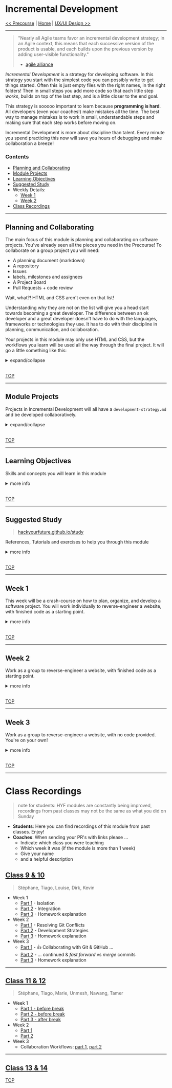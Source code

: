 # Incremental Development

[<< Precourse](https://github.com/hackyourfuturebelgium/precourse) | [Home](https://home.hackyourfuture.be) | [UX/UI Design >>](https://github.com/ux-ui-design)

---

> "Nearly all Agile teams favor an incremental development strategy;
> in an Agile context, this means that each successive version of the product is usable,
> and each builds upon the previous version by adding user-visible functionality."
>
> - [agile alliance](https://www.agilealliance.org/glossary/incremental-development)

_Incremental Development_ is a strategy for developing software. In this strategy you start with the simplest code you can possibly write to get things started. Often this is just empty files with the right names, in the right folders! Then in small steps you add more code so that each little step _works_, builds on top of the last step, and is a little closer to the end goal.

This strategy is sooooo important to learn because **programming is hard**. All developers (even your coaches!) make mistakes all the time. The best way to manage mistakes is to work in small, understandable steps and making sure that each step works before moving on.

Incremental Development is more about discipline than talent. Every minute you spend practicing this now will save you hours of debugging and make collaboration a breeze!

### Contents

- [Planning and Collaborating](#planning-and-collaborating)
- [Module Projects](#module-projects)
- [Learning Objectives](#learning-objectives)
- [Suggested Study](#suggested-study)
- Weekly Details:
  - [Week 1](#week-1)
  - [Week 2](#week-2)
- [Class Recordings](#class-recordings)

---

## Planning and Collaborating

The main focus of this module is planning and collaborating on software projects. You've already seen all the pieces you need in the Precourse! To collaborate on a group project you will need:

- A planning document (markdown)
- A repository
- Issues
- labels, milestones and assignees
- A Project Board
- Pull Requests + code review

Wait, what?! HTML and CSS aren't even on that list!

Understanding why they are not on the list will give you a head start towards becoming a great developer. The difference between an ok developer and a great developer doesn't have to do with the languages, frameworks or technologies they use. It has to do with their discipline in planning, communication, and collaboration.

Your projects in this module may only use HTML and CSS, but the workflows you learn will be used all the way through the final project. It will go a little something like this:

<details>
<summary>expand/collapse</summary>
<br/>

### 1. Understand the Project

Before diving into the code take some time with your team to understand what you will be building. It's easy to get in trouble later on if your team mates understands the project in different ways. You should be less concerned about finding the _right_ answer, and more concerned about finding a _shared_ answer.

In this module having a shared understanding of the project will mean creating a **_wireframe_** to describe how your website will appear to users.

### 2. Prepare your repo for collaboration

Now that you all understand what you will build, it's time to set up the group's project repository. Choose a repo owner, they will:

1. Add everyone in your team as a contributor
2. Add a LICENSE
3. Create a README.md with a short description of the project you will build
4. Create an empty development-strategy.md file

### 3. Write a Development Strategy

Get together with your team and discuss the wireframe, how will you break your website into steps and tasks? When you are done with this planning session your group repository should have a complete Development Strategy with large steps and smaller tasks.

You can take a look through the [./development-strategy](./development-strategy) folder of this repository to see some examples.

### 4. Prepare your repo for development

Now you have a plan, it's time to organize all of your tasks into issues on your repository:

1. Create one **_milestone_** for each step in your strategy
2. Create a **_label_** for each type of task in your strategy. in this module that will mean an `html` and a `css` label
3. Create one **_issue_** for each task, classified with _labels_ and _milestones_
4. Set up a **_project board_** with 5 columns:
   1. _Todo_
   2. _Blocked_
   3. _In Progress_
   4. _Ready for Review_
   5. _Done_
5. Move your issues to the _Todo_ column.

Everything is set up! now all that's left is to ...

### 5. Claim, Branch, Review, Merge

Everything is planned and the repository is ready, it's time to start coding. You and your team mates will each work on one issue at a time, tracking your progress using the project board. You will be responsible for writing your code on a new branch, and your team mates will be responsible for reviewing and merging your code to main/master.

Your workflow will look something like this flowchart:

<details>
<summary>click to see the flowchart</summary>
<br>

![claim, branch, review, merge](./assets/claim-branch-review-merge.svg)

</details>
<br/>

</details>
<br>

[TOP](#incremental-development)

---

## Module Projects

Projects in Incremental Development will all have a `development-strategy.md` and be developed collaboratively.

<details>
<summary>expand/collapse</summary>
<br>

In the first weeks it's likely that you'll spend as much time figuring out how to publish and turn in your projects as you will spend building them. _This is totally normal and OK!_ Working like a developer takes time and practice to get good at, and at this point in your learning it's even more important than mastering HTML & CSS!

So on days when you find yourself spending a couple hours struggling with branches, trying to push your homework or create an issue, remind yourself that it's all time well spent. Mastering these skills _now_ will free your time _later_ to focus on studying the more interesting and challenging skills in this course.

Developing a working web site is not enough! You will be expected to submit a development strategy and complete repository, cleanly developed with one branch per step. The goal of these projects is to practice planning and building clean projects in a structured way. The goal of these projects _is not_ to build the fanciest most beautiful website, to use all the latest CSS tricks, or to use cool libraries.

Your repository will also need a README file explaining your project to new users. You will be assessed not only on your working website, but also on the quality of your code, the correctness of your branches, and the completeness of your README.

Here's a short list of do's and don'ts that can help you stay on track:

### Do

- ... pay as much attention to your branches & repository as your code
- ... completely finish one step of the project before moving on to the next
- ... be very careful about your CSS classes, selectors and id's
- ... properly format your code
- ... find the simplest solution to each step of the project

### Don't

- ... think that your site can be pretty enough to make up for messy code
- ... make any steps of your project do less _or more_ than is described in the strategy
- ... move on to the next step before the previous one is finished

</details>
<br>

[TOP](#incremental-development)

---

## Learning Objectives

Skills and concepts you will learn in this module

<details>
<summary>more info</summary>

### Incremental Development

- Breaking large web-sites into small, manageable steps
- Reading and writing `development-strategy.md` files

### Git

- Pulling & pushing specific branches
- Atomic commits with meaningful messages
- Branching and merging

### GitHub

- Using Pull Requests for code review
- Using Project Boards to track projects
- Using Issues to organize and discuss tasks

### Command Line Interface

- Navigating directories: `cd`, `ls`, `pwd`
- Creating & removing files and directories

### Visual Studio Code

- Using plugins for efficient development
- Using linters & code formatters (plugins)
- Using the integrated terminal

### DOM: Basic Life-cycle

1. **Source Code**: HTML & CSS files you edit in VSC
1. **Document Object Model**: What you see in the DevTools inspector
1. **Rendered Page**: What you see in the main browser window

### Browser DevTools

- Finding the source for a website
- Inspecting a specific DOM Element
- Replicating styles and layout

### HTML & CSS

- Use clear and consistent code formatting
- Meaningful names for classes & id's
- Correct usage of CSS selectors
- Responsive, mobile first development
- Accessible Rich Internet Applications (ARIA)

</details>
<br>

[TOP](#incremental-development)

---

## Suggested Study

> [hackyourfuture.github.io/study](https://hackyourfuture.github.io/study)

References, Tutorials and exercises to help you through this module

<details>
<summary>more info</summary>
<br>

> https://htmlpreview.github.io/ - see a live demo of any branch

### Incremental Development

- [What is this?](https://www.youtube.com/watch?v=GzzkpAOxHXs)
- [Agile Development by Cartoon](https://www.youtube.com/watch?v=Z9QbYZh1YXY&list=PLBUu5aGDLKnbeEx8U-5r436bw6p9wv1rS)
- [Atlassian](https://www.atlassian.com/team-playbook/plays), [Team Playbook](https://www.atlassian.com/team-playbook/plays)
- [Splitting User Stories](https://www.youtube.com/watch?v=EDT0HMtDwYI)
- [Three key parts](https://www.youtube.com/watch?v=ctFzjMygaRo)
- [`development-strategy.md` files](https://home.hackyourfuture.be/students/development-strategy)
- [example development strategies](./development-strategies)
- [example group repo](https://github.com/HackYourFutureBelgium/team-branchies)
- All About Trees: [in steps](./all-about-trees-stepped), [as a repo](https://github.com/hackyourfuturebelgium/built-with-branches)

### Git & GitHub

- [learngitbranching](https://learngitbranching.js.org)
- [git & github for poets](https://www.youtube.com/watch?v=BCQHnlnPusY&list=PLRqwX-V7Uu6ZF9C0YMKuns9sLDzK6zoiV)
- lab.github.com:
  - [First Day on GitHub](https://lab.github.com/githubtraining/first-day-on-github)
  - [First Week on GitHub](https://lab.github.com/githubtraining/first-week-on-github)
- [The Net Ninja](https://www.youtube.com/watch?v=QV0kVNvkMxc&list=PL4cUxeGkcC9goXbgTDQ0n_4TBzOO0ocPR&index=8)
- [git-it](https://github.com/jlord/git-it-electron/)
- [Understand how to use Atomic Commits](https://curiousprogrammer.io/blog/how-to-craft-your-changes-into-small-atomic-commits-using-git)

### Command Line Interface

- [Jesse Showalter](https://www.youtube.com/watch?v=5XgBd6rjuDQ)
- CLI games:
  - [bashcrawl](https://gitlab.com/slackermedia/bashcrawl/) - clone & play
  - [Terminus](https://web.mit.edu/mprat/Public/web/Terminus/Web/main.html) - online
  - [iTerm](https://sr6033.github.io/lterm/) - online
- [A huge cheat sheet](https://gist.github.com/LeCoupa/122b12050f5fb267e75f)
- [study.hyf.be](https://study.hackyourfuture.be/cli)

### Writing READMEs

- [makeareadme.com](https://www.makeareadme.com/)
- [bulldogjob](https://bulldogjob.com/news/449-how-to-write-a-good-readme-for-your-github-project)
- [meakaakka](https://medium.com/@meakaakka/a-beginners-guide-to-writing-a-kickass-readme-7ac01da88ab3)

### DevTools and the DOM

- [How to inspect an element](https://www.lifewire.com/get-inspect-element-tool-for-browser-756549)
- [inspecting-the-dom](https://hackyourfuturebelgium.github.io/inspecting-the-dom/)
- [Modify the DOM. (does the source change?)](https://zapier.com/blog/inspect-element-tutorial/)

### HTML & CSS

- FCC, Responsive Web Design: [exercises](https://www.freecodecamp.org/learn), [video](https://www.youtube.com/watch?v=srvUrASNj0s)
- [mmtuts: HTML & CSS](https://www.youtube.com/watch?v=TKYsuU86-DQ&list=PL0eyrZgxdwhwNC5ppZo_dYGVjerQY3xYU)
- [CSS Games](https://study.hackyourfuture.be/html-css/css#games-to-learn-css)
- :egg: [html-css-git-exercises](https://github.com/hackyourfuturebelgium/html-css-git-exercises)
- :hatching_chick: [HTML-CSS-Practice-Problems](https://github.com/DevMountain/HTML-CSS-Practice-Problems)
- :hatched_chick: [css-exercises](https://github.com/dangodev/css-exercises)

### Collaborating on GitHub

- [about code reviews](https://help.github.com/en/github/collaborating-with-issues-and-pull-requests/about-pull-request-reviews)
- [requesting a code review](https://help.github.com/en/github/collaborating-with-issues-and-pull-requests/requesting-a-pull-request-review)
- [Git Workflow for 2](https://github.com/hackyourfuturebelgium/git-workflow-workshop-for-two)
- [Pull Requests](https://www.youtube.com/watch?v=2M16faxEQsg)
- Git & GitHub for Poets: [pull request & merge](https://www.youtube.com/watch?v=_NrSWLQsDL4&list=PLRqwX-V7Uu6ZF9C0YMKuns9sLDzK6zoiV&t=0s), [resolving conflicts](https://www.youtube.com/watch?v=JtIX3HJKwfo)
- The Net Ninja: [11](https://www.youtube.com/watch?v=MnUd31TvBoU&list=PL4cUxeGkcC9goXbgTDQ0n_4TBzOO0ocPR&index=11)
- linking PRs to Issues: [reference 1](https://help.github.com/en/github/managing-your-work-on-github/linking-a-pull-request-to-an-issue), [reference 2](https://help.github.com/articles/autolinked-references-and-urls/)
- [closing Issues using keywords](https://help.github.com/en/enterprise/2.16/user/github/managing-your-work-on-github/closing-issues-using-keywords)

</details>
<br>

[TOP](#incremental-development)

---

## Week 1

This week will be a crash-course on how to plan, organize, and develop a software project. You will work individually to reverse-engineer a website, with finished code as a starting point.

<details>
<summary>more info</summary>

### Before Class

> Do you have any questions from last week? Add the `question` label to an issue in your class repo so your coaches know what to review!

- [Git & GitHub for Poets](https://www.youtube.com/watch?v=BCQHnlnPusY&list=PLRqwX-V7Uu6ZF9C0YMKuns9sLDzK6zoiV): 1.4
- GitHub
  - [Pull Requests](https://www.youtube.com/watch?v=2M16faxEQsg)
  - [Adding collaborators to a repository](https://www.youtube.com/watch?v=p49LRx3hYI8)
- Linking PRs to Issues
  - [reference 1](https://help.github.com/en/github/managing-your-work-on-github/linking-a-pull-request-to-an-issue)
  - [reference 2](https://help.github.com/articles/autolinked-references-and-urls/)
  - [closing Issues using keywords](https://help.github.com/en/enterprise/2.16/user/github/managing-your-work-on-github/closing-issues-using-keywords)
- Code Review
  - [about code reviews](https://help.github.com/en/github/collaborating-with-issues-and-pull-requests/about-pull-request-reviews)
  - [requesting a code review](https://help.github.com/en/github/collaborating-with-issues-and-pull-requests/requesting-a-pull-request-review)

### During Class

In class you will practice the entire Planning and Collaboration workflow by building a new markdown ice-breaker repository with your group.

#### Before Break

Guided by a coach, each study group will complete steps 1-4 of the [Planning and Collaboration](#planning-and-collaborating) workflow:

1. Understand the Project
2. Prepare your repo for collaboration
3. Write a Development Strategy
   1. You can use the [ice-breaker-strategy.md](./development-strategies/ice-breaker-strategy.md) as a starting point
4. Prepare your repo for development

#### After Break

Guided by a coach, each study group will practice step 5 of [Planning and Collaboration](#planning-and-collaborating). You will each take turns sharing your screen and practicing the Claim, Branch, Review, Merge workflow.

- Did you get conflicts? which conflicts and how did you fix them?
- What was confusing or frustrating about Code Review?

It's more important that you take the time to understand _why_ this workflow is important than that you close all of your issues. Take all the time you need to ask questions of your coach and discuss what you are doing. Your group can always organize a study session to finish the repo during the week.

### After Class

> individual project

This week's project is to study the [**acme-web-design** tutorial from Traversy Media](https://www.youtube.com/watch?v=Wm6CUkswsNw).

Writing the same code as Mr. Traversy's code is not enough! You are expected to submit your code from his tutorial in a new repository on your GitHub account [generated](https://github.blog/2019-06-06-generate-new-repositories-with-repository-templates/) from [this starter template](https://github.com/HackYourFutureBelgium/w3-validation-template). Your repository should be named `acme-web-designn` and should be cleanly developed with one branch per step. It's up to you to write the development strategy!

A good strategy to for completing this project is the **three-step**:

1. follow the tutorial studying the code and understanding the finished project.
2. study the finished code and break it down into steps, write your development strategy and prepare your repo.
   1. it's ok if your strategy is not the same as the tutorial's!
3. build the project again following the Claim, Branch, Review, Merge workflow. you can refer back to the tutorial as much as you need
   1. this week you can merge your own issues without code review because it is an individual project

### Issue Checklist

Copy-paste this checklist into a new project issue and move your issue to the project board, your issue should have:

- `individual` label
- `project` label
- `week-1` label
- `incremental-developement` milestone

```md
- [ ] [repo](https://github.com/_/_) (with a complete README)
- [ ] [live demo](https://_.github.io/_)
- [ ] [development strategy](https://github.com/_/_/tree/master/development-strategy.md)
- [ ] [project board w/ labeled & assigned issues](https://github.com/_/_/projects/1)
- [ ] [issues closed by PRs](https://github.com/_/_/issues)
- [ ] [one branch per step](https://github.com/_/_/network)
- [ ] [one closed PR per step](https://github.com/_/_/pulls)
```

</details>
<br>

[TOP](#incremental-development)

---

## Week 2

Work as a group to reverse-engineer a website, with finished code as a starting point.

<details>
<summary>more info</summary>

### Before Class

> Do you have any questions from last week? Add the `question` label to an issue in your class repo so your coaches know what to review!

This Sunday you will be practicing the Planning and Collaboration workflow on a simple HTML/CSS project. To prepare for class you can take a look through this directory:

- `./development-strategies/all-about-trees`

It contains the code you will be reverse-engineering in small groups and the strategy you will use as a starting point.

### During Class

#### Before Break

Guided by a coach, each study group will complete steps 1-4 of the [Planning and Collaboration](#planning-and-collaborating) workflow, this time on an HTML/CSS project:

1. Understand the Project
   - Study the finished code & wireframe in the `./development-strategies/all-about-trees` folder
   - Changes are welcome! This strategy and website are just a starting point
2. Prepare your repo for collaboration
3. Write a Development Strategy
   - You can use the Development Strategy from `./development-strategies/all-about-trees` as a starting point
4. Prepare your repo for development

#### After Break

Guided by a coach, each study group will practice step 5 of [Planning and Collaboration](#planning-and-collaborating) to begin developing your HTML/CSS group project. You will each take turns sharing your screen and practicing the Claim, Branch, Review, Merge workflow.

This is exactly what you will be doing for the week's project! It's more important that your group is ready to work together this week than that you complete the All About Trees project, you can always finish it over the week for extra practice.

### After Class

> group project

This week's project is to study the [**app-theme** tutorial from Traversy Media](https://www.youtube.com/watch?v=qlA7dputiNc).

Writing the same code as Mr. Traversy's code is not enough! You are expected to submit your code from his tutorial in a new repository on your GitHub account [generated](https://github.blog/2019-06-06-generate-new-repositories-with-repository-templates/) from [this starter template](https://github.com/HackYourFutureBelgium/w3-validation-template). Your repository should be named `app-theme` and should be cleanly developed with one branch per step. It's up to you to write the development strategy!

> You will need to use [Font Awesome 4.7](https://fontawesome.com/v4.7.0/get-started/) in your project

A good strategy to for completing this project is the **four-step**:

1. _individually_: follow the tutorial, studying the code and understanding the finished project.
2. _individually_: study the finished code and break it down into steps, write your development strategy and prepare your repo.
   - it's ok if your strategy is not the same as the tutorial's!
3. _as a group_: compare development strategies and combine the best parts of each to create a group strategy
   - prepare your group repository for development
4. _as a group_: build the project again following the Claim, Branch, Review, Merge workflow. you can refer back to the tutorial as much as you need

### Issue Checklist

Copy-paste this checklist into a new project issue and move your issue to the project board, your issue should have:

- `group` label
- `project` label
- `week-1` label
- `incremental-developement` milestone

```md
- [ ] [repo](https://github.com/_/_) (with a complete README)
- [ ] [live demo](https://_.github.io/_)
- [ ] [development strategy](https://github.com/_/_/tree/master/development-strategy.md)
- [ ] [project board w/ labeled & assigned issues](https://github.com/_/_/projects/1)
- [ ] [issues closed by PRs](https://github.com/_/_/issues)
- [ ] [one branch per step](https://github.com/_/_/network)
- [ ] [one closed PR per step](https://github.com/_/_/pulls)
- [ ] [multiple contributors](https://github.com/_/_/contributors)
```

</details>
<br>

[TOP](#incremental-development)

---

## Week 3

Work as a group to reverse-engineer a website, with no code provided. You're on your own!

<details>
<summary>more info</summary>

### Before Class

> Do you have any questions from last week? Add the `question` label to an issue in your class repo so your coaches know what to review!

Nothing new! Come ready to discuss what went well and what didn't in last week's project.

### During Class

#### Before Break

Each group will take ~15 minutes presenting their project repository and discussing what went well and what was challenging.

#### After Break

After hearing about each group's experience, you and your coaches will decide the best way to spend the second half of class. It may be practicing in small groups, coding along with your coaches, or anything else!

### After Class

> group project

This week's group project is to build your own accessible & responsive clone of the [DuckDuckGo home page](https://duckduckgo.com/?va=z&t=hr) (long version). We don't expect your DOM to be identical to DuckDuckGo's, or for all the buttons to have the same behavior, but visually your site should be identical to the real DuckDuckGo. If you would like to use a CSS framework, go for it! Just be sure everyone in your team agrees ;)

Unlike the last two weeks, this project does not have a video tutorial for you to follow. This week you will also expected to do your best at writing _accessible_ HTML including correct Semantic HTML and ARIA. Pay special attention to points of user interaction like the search field and submit button.

You are expected to submit your code from his tutorial in a new repository [generated](https://github.blog/2019-06-06-generate-new-repositories-with-repository-templates/) from [the w3-validation-starter repo](https://github.com/HackYourFutureBelgium/w3-validation-template). Your repository should be named `duck-duck-clone` and should be collaboratively developed following the same workflow you practiced in class this Sunday. It's up to you to write the development strategy!

A good strategy to for completing this project is the **four-step**:

1. _individually_: study the DuckDuckGo website. Try to find all the fonts, colors and assets they used.
2. _individually_: write a development strategy to reverse-engineer DuckDuckGo
3. _as a group_: compare development strategies and combine the best parts of each to create a group strategy
   - prepare your group repository for development
4. _as a group_: build the project again following the Claim, Branch, Review, Merge workflow. you can refer back to the tutorial as much as you need

### Issue Checklist

Copy-paste this checklist into a new project issue and move your issue to the project board, your issue should have:

- `group` label
- `project` label
- `week-1` label
- `incremental-developement` milestone

```md
- [ ] [repo](https://github.com/_/_) (with a complete README)
- [ ] [live demo](https://_.github.io/_)
- [ ] [development strategy](https://github.com/_/_/tree/master/development-strategy.md)
- [ ] [project board w/ labeled & assigned issues](https://github.com/_/_/projects/1)
- [ ] [issues closed by PRs](https://github.com/_/_/issues)
- [ ] [one branch per step](https://github.com/_/_/network)
- [ ] [one closed PR per step](https://github.com/_/_/pulls)
- [ ] [multiple contributors](https://github.com/_/_/contributors)
```

</details>
<br>

[TOP](#incremental-development)

---

# Class Recordings

> note for students: HYF modules are constantly being improved, recordings from past classes may not be the same as what you did on Sunday

- **Students**: Here you can find recordings of this module from past classes. Enjoy!
- **Coaches**: When sending your PR's with links please ...
  - Indicate which class you were teaching
  - Which week it was (if the module is more than 1 week)
  - Give your name
  - and a helpful description

## [Class 9 & 10](https://hackyourfuturebelgium.github.io/class-9-10)

> Stéphane, Tiago, Louise, Dirk, Kevin

- Week 1
  - [Part 1](https://vimeo.com/419992403) - Isolation
  - [Part 2](https://vimeo.com/419993111) - Integration
  - [Part 3](https://vimeo.com/419991575) - Homework explanation
- Week 2
  - [Part 1](https://vimeo.com/422148962) - Resolving Git Conflicts
  - [Part 2](https://vimeo.com/422149182) - Development Strategies
  - [Part 3](https://vimeo.com/422347127) - Homework explanation
- Week 3
  - [Part 1](https://vimeo.com/424498862) - :+1: Collaborating with Git & GitHub ...
  - [Part 2](https://vimeo.com/424519483) - ... continued & _fast forward_ vs _merge_ commits
  - [Part 3](https://vimeo.com/424525176) - Homework explanation

---

## [Class 11 & 12](https://github.com/hackyourfuturebelgium/class-11-12)

> Stéphane, Tiago, Marie, Unmesh, Nawang, Tamer

- Week 1
  - [Part 1 - before break](https://vimeo.com/462552602)
  - [Part 2 - before break](https://vimeo.com/462554201)
  - [Part 3 - after break](https://vimeo.com/462555843)
- Week 2
  - [Part 1](https://vimeo.com/465288009)
  - [Part 2](https://vimeo.com/465288632)
- Week 3
  - Collaboration Workflows: [part 1](https://vimeo.com/manage/467646196/general), [part 2](https://vimeo.com/manage/467646011/general)

---

## [Class 13 & 14](https://github.com/hackyourfuturebelgium/class-13-14)

[TOP](#incremental-development)

